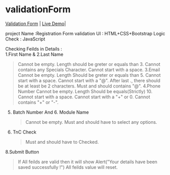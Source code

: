 # validationForm
[Validation Form](https://github.com/SoubhikBiswas-gitHub/validationForm) | [Live Demo](https://soubhikbiswas-github.github.io/validationForm/)|


project Name :Registration Form validation
UI : HTML+CSS+Bootstrap
Logic Check : JavaScript

Checking Feilds in Details :  
1.First Name & 2.Last Name 
   > Cannot be empty.
   > Length should be greter or equals than 3.
   > Cannot contains any Specials Character.
   > Cannot start with a space.
3.Email
   > Cannot be empty.
   > Length Should be greter or equals than 5.
   > Cannot start with a space.
   > Cannot start with a "@".
   > After last ., there should be at least be 2 characters.
   > Must and should contains "@".
4.Phone Number
   > Cannot be empty.
   > Length Should be equals(Strictly) 10.
   > Cannot start with a space.
   > Cannot start with a "+" or 0.
   > Cannot contains "+" or "-".
5. Batch Number And 6. Module Name
   > Cannot be empty.
   > Must and should have to select any options.
7. TnC Check
   > Must and should have to Checked.

8.Submit Button 
  > If All feilds are valid then it will show Alert("Your details have been saved successfully !")
  > All feilds value will reset.
